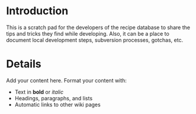 # Introduction #

This is a scratch pad for the developers of the recipe database to share the tips and tricks they find while developing. Also, it can be a place to document local development steps, subversion processes, gotchas, etc.


# Details #

Add your content here.  Format your content with:
  * Text in **bold** or _italic_
  * Headings, paragraphs, and lists
  * Automatic links to other wiki pages